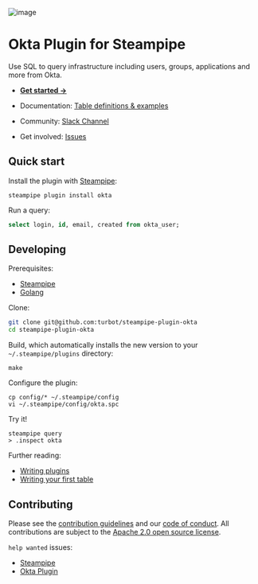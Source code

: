 ![image](https://hub.steampipe.io/images/plugins/turbot/okta-social-graphic.png)

# Okta Plugin for Steampipe

Use SQL to query infrastructure including users, groups, applications and more from Okta.

- **[Get started →](https://hub.steampipe.io/plugins/turbot/okta)**
- Documentation: [Table definitions & examples](https://hub.steampipe.io/plugins/turbot/okta/tables)

- Community: [Slack Channel](https://join.slack.com/t/steampipe/shared_invite/zt-oij778tv-lYyRTWOTMQYBVAbtPSWs3g)
- Get involved: [Issues](https://github.com/turbot/steampipe-plugin-okta/issues)

## Quick start

Install the plugin with [Steampipe](https://steampipe.io):

```shell
steampipe plugin install okta
```

Run a query:

```sql
select login, id, email, created from okta_user;
```

## Developing

Prerequisites:

- [Steampipe](https://steampipe.io/downloads)
- [Golang](https://golang.org/doc/install)

Clone:

```sh
git clone git@github.com:turbot/steampipe-plugin-okta
cd steampipe-plugin-okta
```

Build, which automatically installs the new version to your `~/.steampipe/plugins` directory:

```
make
```

Configure the plugin:

```
cp config/* ~/.steampipe/config
vi ~/.steampipe/config/okta.spc
```

Try it!

```
steampipe query
> .inspect okta
```

Further reading:

- [Writing plugins](https://steampipe.io/docs/develop/writing-plugins)
- [Writing your first table](https://steampipe.io/docs/develop/writing-your-first-table)

## Contributing

Please see the [contribution guidelines](https://github.com/turbot/steampipe/blob/main/CONTRIBUTING.md) and our [code of conduct](https://github.com/turbot/steampipe/blob/main/CODE_OF_CONDUCT.md). All contributions are subject to the [Apache 2.0 open source license](https://github.com/turbot/steampipe-plugin-azuread/blob/main/LICENSE).

`help wanted` issues:

- [Steampipe](https://github.com/turbot/steampipe/labels/help%20wanted)
- [Okta Plugin](https://github.com/turbot/steampipe-plugin-okta/labels/help%20wanted)
